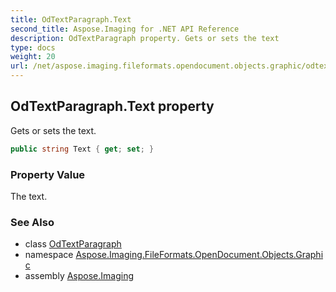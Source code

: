 ```yaml
---
title: OdTextParagraph.Text
second_title: Aspose.Imaging for .NET API Reference
description: OdTextParagraph property. Gets or sets the text
type: docs
weight: 20
url: /net/aspose.imaging.fileformats.opendocument.objects.graphic/odtextparagraph/text/
---
```

## OdTextParagraph.Text property

Gets or sets the text.

```csharp
public string Text { get; set; }
```

### Property Value

The text.

### See Also

* class [OdTextParagraph](../)
* namespace [Aspose.Imaging.FileFormats.OpenDocument.Objects.Graphic](../../odtextparagraph/)
* assembly [Aspose.Imaging](../../../)


